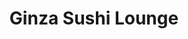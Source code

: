---
layout: place
title: "Ginza Sushi Lounge"
permalink: /new-york/staten-island/ginza-sushi-lounge.html
stateAbbr: NY
stateName: New York
cityName: Staten Island
seo:
  name: "Ginza Sushi Lounge"
  type: Restaurant
  links: null
description: "Looking for sushi in Staten Island, New York? Check out Ginza Sushi Lounge for a delightful Japanese dining experience. Enjoy a variety of sushi and other di..."
place_id: ChIJCba_6cJNwokRr7OlyUQACDw
photos:
  - name: >-
      places/ChIJCba_6cJNwokRr7OlyUQACDw/photos/AeeoHcLVySppuaWaMzJIP-XHcewnfblkmhdUNznXKE2v6K9AdsfY7CbQWKbO-qq2c5JGlZSZUHkU9SRDtfnhIOT6swoUxityj5COxHvN-9Cas00OqX27v8nsMaqwMQduu1SVmWxWlGPpZ3iN5jOYf25wcDiYDLFJMegVA9cJMRrrZJSEI5yMCvTIVZuMukAzYFdb3U1YOZSQanO3VyQIpyRXXGCrVeLQDuEr5E--t5NXo7i_qEIpufeJaOJqhXROOvrrCVuWMLk_bmVD6xUUhpZ7Y28dZeYSUL7-o_Th1R1K9mHZtSrzyZmLgd9sUhH--8QU6ZK8N-mnDvAdn6LU7h-Lt4T4WlSYIZgCyqYxYOFEqBBOzlpUdIQ2NQq2xe_m3o1ciAXIPc6cp9MZuxkeurA_XvBQKbj1tTcQ6Q0qy6xkp3ztV4U
    widthPx: 4800
    heightPx: 3600
    authorAttributions:
      - displayName: dan xing chen
        uri: https://maps.google.com/maps/contrib/111641800148219818666
        photoUri: >-
          https://lh3.googleusercontent.com/a-/ALV-UjV5wZlzEj96a4UyFzobQLAzV2rghkYvdY9BZGvRDE6WKd3aCZdA=s100-p-k-no-mo
    flagContentUri: >-
      https://www.google.com/local/imagery/report/?cb_client=maps_api_places.places_api&image_key=!1e10!2sCIHM0ogKEICAgIC964nf9gE&hl=en-US
    googleMapsUri: >-
      https://www.google.com/maps/place//data=!3m4!1e2!3m2!1sCIHM0ogKEICAgIC964nf9gE!2e10!4m2!3m1!1s0x89c24dc2e9bfb609:0x3c080044c9a5b3af
  - name: >-
      places/ChIJCba_6cJNwokRr7OlyUQACDw/photos/AeeoHcK0Ik1ui5JvHOjTR7Mq1BqPVcoEWXqn2ckwy5RL4Gim-SrUGX1acI_Rib5rulF5ISf4GGsGfDkVQi8F8lYVeBreUZZFN3BOTJDIvUQgSKfDZTZkhcL5kJcHSiL7eStKk36CscrWAb3E2DeImGy-L1Lzb97XVig9zeXivh-ExnbFL_sZrcUYrfs7YwN6ZlLO2Sz5ZTuZ64sgDVCVhsiVnE3NBeOcWQihmY9ee44koX5FbJNVZUOB0NEOfgdiIDQo-XnZIdFK5PdT0T56-Wps_j1SFZ3ZJGcumhrwmMKK3EwcWDMHmzIdPzrI1fnap4I5bcpURl9rujwZbry-_9K6GSaZrTfp3dAGMz20s3MhlZLnxlm8JsUeVWS93n9rR4ncaMzZefP6Vo4s59cveL8O41uXsr77-WSTqis3CqI1H_8fPw
    widthPx: 3024
    heightPx: 4032
    authorAttributions:
      - displayName: marwa odeh
        uri: https://maps.google.com/maps/contrib/102340743517164736950
        photoUri: >-
          https://lh3.googleusercontent.com/a/ACg8ocIqo-Ecc5TE-Kf3Nl0HN5ayLVCSAVywTa0xKRVjYt-9mL4jnw=s100-p-k-no-mo
    flagContentUri: >-
      https://www.google.com/local/imagery/report/?cb_client=maps_api_places.places_api&image_key=!1e10!2sCIHM0ogKEICAgID_5qWnaA&hl=en-US
    googleMapsUri: >-
      https://www.google.com/maps/place//data=!3m4!1e2!3m2!1sCIHM0ogKEICAgID_5qWnaA!2e10!4m2!3m1!1s0x89c24dc2e9bfb609:0x3c080044c9a5b3af
  - name: >-
      places/ChIJCba_6cJNwokRr7OlyUQACDw/photos/AeeoHcIJ0NZCfmvq00Lk8q-8uYhzGgXsAbi0leaorNz3_h8fon60QFxlKTz5fPgkdFo7fmTNSP6SRZsyauQ8A43A8V8GwfzIFMZTy1jPzs_f03d30uzKejVX88qirh5fiN8YP7XamAT3cnqm_tEHCrD2aP3ZCqovLSE3eU0eApUhBEq1yx_kERGwmZwSfYZFVYXaOyXyZqK57bh0wvThSX5zra0IegD1UK9ZG168Kj5UEocZJdASe3dp31kw_3JnLRYdXC4tCNn1zeKJ4xwinEmBoMlNeLvwF9hO1GYs9U3IAnX19zS04kWe7AfQcZso0YuJxVO_TrtZFmFoRcT-m1QI88JHMgUCMsXLjHQkrCETRBcrS_tWSAEHC9qcFikhJHKIuCxUCeLxC3GmDoufmxFLODuG21DfB4s27C1tHVQ7KM8LdZw
    widthPx: 4032
    heightPx: 3024
    authorAttributions:
      - displayName: Jiajia Liu
        uri: https://maps.google.com/maps/contrib/107584612323832504086
        photoUri: >-
          https://lh3.googleusercontent.com/a/ACg8ocL1t2LzLw6sgkdbsa2s-U-djGTSlTjnkHTErpQNN0x68KIjgA=s100-p-k-no-mo
    flagContentUri: >-
      https://www.google.com/local/imagery/report/?cb_client=maps_api_places.places_api&image_key=!1e10!2sCIHM0ogKEICAgIDVu8WQqgE&hl=en-US
    googleMapsUri: >-
      https://www.google.com/maps/place//data=!3m4!1e2!3m2!1sCIHM0ogKEICAgIDVu8WQqgE!2e10!4m2!3m1!1s0x89c24dc2e9bfb609:0x3c080044c9a5b3af
  - name: >-
      places/ChIJCba_6cJNwokRr7OlyUQACDw/photos/AeeoHcJZXx0nz3bbX8xrN2O50ZUmezFqf3gGhrab3jkv9g7leuyWlCz5QABP54ER19AatDeB80PN91YTG_2cq6X0LsQQTkue409ATJjoik4yVxnI5z8fzRLDrOSrnQIxYrheAMv0qIp8uB44PXU7fhT3j6XqqPXF73kwRhYyecHZgD6Rmb9-W3nJ8hA2E8c9oatwgMZYb7orAc1p-IvMyaLStZVSQXeNJNDBezAj_vJYb_9AmQf0tYrvIaT85hOIrINRQF6Hjf4UHz-JSzP0NiEGG-cTXz1Wt37tY_JoHqRuTFbKRBmUbDQ32A1K0D6ZV_m1shHx0UlGuKEpYgeJxtAzBRAYFan2DbgV2E6STvs4ybjKd4iXDhM1-9dxu9FlRGF2Cnq3WsfDTbD1fFnW8L8lbCAgaSyZ00koQUbBw5BeREkiN9oE
    widthPx: 3600
    heightPx: 4800
    authorAttributions:
      - displayName: Benson yang
        uri: https://maps.google.com/maps/contrib/111420178563686373632
        photoUri: >-
          https://lh3.googleusercontent.com/a-/ALV-UjXYJ9-KjSHnNgAgP2JqKxFa5PrV845q6SioNX9OiSkHYcCasq0y=s100-p-k-no-mo
    flagContentUri: >-
      https://www.google.com/local/imagery/report/?cb_client=maps_api_places.places_api&image_key=!1e10!2sCIHM0ogKEICAgIC966nWpgE&hl=en-US
    googleMapsUri: >-
      https://www.google.com/maps/place//data=!3m4!1e2!3m2!1sCIHM0ogKEICAgIC966nWpgE!2e10!4m2!3m1!1s0x89c24dc2e9bfb609:0x3c080044c9a5b3af
  - name: >-
      places/ChIJCba_6cJNwokRr7OlyUQACDw/photos/AeeoHcK_Mf89q8jTm7zNMwgOozkE8RPli944xsQ-NuufnLKa13uoWi0lRDKtseiZtIOgZ5dO2DtaxK8u44fR3zjou3yqhiu-6SygU_Ak7h0xwUeC0FZnkEiBplsDQm0ke1yW2Gj-jr0Am3IS-5fBaRl-oWbw1J8eRQhHZBu3QQpjClAO276BccyzHrnA2z0ivp2LLcofYFzfL26-uMN2UmbIA2v97rODdOszhNz1-pAxHWnlx0SFYMnxIrK9R8Jaq1nuDewK2W0O7jXMDUE7RM114KMHIK9kzNQoCZSM1agKH8qJBWGHxNjcUpz1bUlGPQR0UqHzhnedhKGg9aH_VuhkGufnjO7d9h6AsF1Y1CjzngSG5dVv_mnKG-2VvLCK7Ws1Gpiyj5XRjFU10-kgEbDsOR_5ZCtfIzVzUoF8r1kEtZz0rA
    widthPx: 1440
    heightPx: 1080
    authorAttributions:
      - displayName: Karen Choo
        uri: https://maps.google.com/maps/contrib/112226226643278002143
        photoUri: >-
          https://lh3.googleusercontent.com/a/ACg8ocK2nHMMmAxXeu_8vEbW0E4X6c88UpsMBS8meF56l1W8suDSvw=s100-p-k-no-mo
    flagContentUri: >-
      https://www.google.com/local/imagery/report/?cb_client=maps_api_places.places_api&image_key=!1e10!2sCIHM0ogKEICAgIC9w-m6FA&hl=en-US
    googleMapsUri: >-
      https://www.google.com/maps/place//data=!3m4!1e2!3m2!1sCIHM0ogKEICAgIC9w-m6FA!2e10!4m2!3m1!1s0x89c24dc2e9bfb609:0x3c080044c9a5b3af
  - name: >-
      places/ChIJCba_6cJNwokRr7OlyUQACDw/photos/AeeoHcLZ0I9Cb4kLcw5CGblLJXYUeBu8pZEfSeXxSkq7rwcBI0m02X9S4SLQookwGt-oDtuqa2kCJelDoiQ0rnwKscEUn0KUfrpa5MBzx8J7w3bSD9DOdPjcCU6RybEV7KeUKQcCRcVLIAGBJKMdEMYcfTU6QVb6eLLhK879uIai39OTFqOXXc37J4k3jlpSMdRdzQr6LwmfZbwKNu0AQq4VM77NoUhPu0mYf_iiUy1USZWBQl5OcXaQv3jDGu5seWGonilXHyQcE_W3iEaieRgALPoAqF3a0X_YbzJio4B12iPTIPGItYLHVassj1Ev7cAXt7SvACz5BA9WQA9RSzKFKR_8097RZ3PlALMB-ADkrsfAS9gsPnYpURPTHw0qCU6jrQEKuGJGYIrzi8RV_YyrrxXz6UxIqUCGH_2PEtNiz2eovw
    widthPx: 3000
    heightPx: 4000
    authorAttributions:
      - displayName: lucy lu
        uri: https://maps.google.com/maps/contrib/108387543839910148326
        photoUri: >-
          https://lh3.googleusercontent.com/a/ACg8ocLJaQlYZFPQh_S0DZxHxLKd8U_97-yE6pz1PHmyQdNYI2k48A=s100-p-k-no-mo
    flagContentUri: >-
      https://www.google.com/local/imagery/report/?cb_client=maps_api_places.places_api&image_key=!1e10!2sCIHM0ogKEICAgID7xv6AVg&hl=en-US
    googleMapsUri: >-
      https://www.google.com/maps/place//data=!3m4!1e2!3m2!1sCIHM0ogKEICAgID7xv6AVg!2e10!4m2!3m1!1s0x89c24dc2e9bfb609:0x3c080044c9a5b3af
  - name: >-
      places/ChIJCba_6cJNwokRr7OlyUQACDw/photos/AeeoHcLekQubpWCV3G1ASuRiZvPMfqtt1FmwkBKHWybOZ9sKoO65az4FfBFcgg9cvgSfvJQGmSSmbQyeMwsRZyP00iA2d_uHZOilymv_U3Aw0Gcg1jc-MPzFtaZm9r4_jCv35feb3rzJL_c1WylBCpyUEXGtl9ZRbLKU5OaFJv_O3nlx53Nhm9PFNXe9FKE4T4FJqMVVKpcHcWX9-uPDoFYN5NJ3tEovdtfTsCPCUJeSfAWLEFfi3I4aNI5U4cpY-h_g36i5_vfqL_6eevOUn64vx4ixeoCPTzxjPzUi6JZPbCYzQjNT0nX3iXjaL1v-kLaKNdDgUdshCKJNdVN1mm8qfCalpofszUrc8NhCMkGwcXVfFL0MEfGW5fT4x0CZK6duNSOWziX9R1UeDHu8A0ETzdlScvB99ZXz2uk-HjJRJhkUiF6w
    widthPx: 4032
    heightPx: 3024
    authorAttributions:
      - displayName: Lynn L
        uri: https://maps.google.com/maps/contrib/112716003602337038984
        photoUri: >-
          https://lh3.googleusercontent.com/a-/ALV-UjV8_SKb-PgRkXOR0kelAkcwsHr6VHWSoxqWuLTXmDGtCbmBU4sF=s100-p-k-no-mo
    flagContentUri: >-
      https://www.google.com/local/imagery/report/?cb_client=maps_api_places.places_api&image_key=!1e10!2sCIHM0ogKEICAgIDZ2MPSugE&hl=en-US
    googleMapsUri: >-
      https://www.google.com/maps/place//data=!3m4!1e2!3m2!1sCIHM0ogKEICAgIDZ2MPSugE!2e10!4m2!3m1!1s0x89c24dc2e9bfb609:0x3c080044c9a5b3af
  - name: >-
      places/ChIJCba_6cJNwokRr7OlyUQACDw/photos/AeeoHcJNG9fu6WHvYAhuUcvOy7wDI4yb25uDLfaoMy5NQlMQTJ62IqTJ5mKfwCo60QV0fuZs0GtdQfgKELV7Nj047NvC-Zhf6CVOWcpWYUYKC2HBPjJkrubtAq8Y7X7IO1wW9N04V8YtmA7jKI3TziPfgbbXHLvEAbd6xpqXmc3wua4oYMihKMsBcPmx9S4YEAZeIaBwdQJvHg19wX9GNIi6xkWsPVv6C9XDf3DrBqV4r6en1HsQbrGv6G74E-FOfc01BHDAgj6l4_g-qQwOURP3BrvHQbrUFjdkhLBAtppuYMBC5XDw646kigDE9jwVnufHPp5s3qsVARN9fUwuDGPmS_ortnMVIDsZXQQsUUZ4Ub1r5o7wvtsJio96KCuFVUSLo5KGGWf1sB2pZdTo7GHDajGT5v35lgYLXUCfB8Us9_dr_cY
    widthPx: 3000
    heightPx: 4000
    authorAttributions:
      - displayName: lucy lu
        uri: https://maps.google.com/maps/contrib/108387543839910148326
        photoUri: >-
          https://lh3.googleusercontent.com/a/ACg8ocLJaQlYZFPQh_S0DZxHxLKd8U_97-yE6pz1PHmyQdNYI2k48A=s100-p-k-no-mo
    flagContentUri: >-
      https://www.google.com/local/imagery/report/?cb_client=maps_api_places.places_api&image_key=!1e10!2sCIHM0ogKEICAgID7xv64xgE&hl=en-US
    googleMapsUri: >-
      https://www.google.com/maps/place//data=!3m4!1e2!3m2!1sCIHM0ogKEICAgID7xv64xgE!2e10!4m2!3m1!1s0x89c24dc2e9bfb609:0x3c080044c9a5b3af
  - name: >-
      places/ChIJCba_6cJNwokRr7OlyUQACDw/photos/AeeoHcJtuX96fjuezG4yeLjBtyXklU9QlwTQ_rRqR6V4Plan48k9pqv-JiUtrQz7nkziXtdJyaMpwnYkzaB7gyGpxGnl1rrkfIsE5e-KSgzL0zovqvzym1NvNpW-YNIjpx1Tcd9-4Q3NR1L-m7KekhdMTPd3JSLqHmaiH49q_famp2r9Y2SgJNxL74HEmdL7w8al5XCJ7NbB6pc3zgd1MnJQsyrKqFjfa88b7INXkeu-NRLYAXJ7u0s8BGdp9MHaEWb0FJh4mV87ad6TzUpvVr0Tg2i-xtWkbblOYC-Cvw4npTKICqj5mLEUgtqUQK0Dx57RAWAbQB4amXEgYod_BikKaK-TBcn4yVbfgj2IKm_2kk7COCo7iwoS-U3DBZ9fAFGqoFiv8iaDiFZt0ZZxpHK74sxoGMXMXX6nkO2RkQkyFRkK7R76
    widthPx: 1440
    heightPx: 1080
    authorAttributions:
      - displayName: Karen Choo
        uri: https://maps.google.com/maps/contrib/112226226643278002143
        photoUri: >-
          https://lh3.googleusercontent.com/a/ACg8ocK2nHMMmAxXeu_8vEbW0E4X6c88UpsMBS8meF56l1W8suDSvw=s100-p-k-no-mo
    flagContentUri: >-
      https://www.google.com/local/imagery/report/?cb_client=maps_api_places.places_api&image_key=!1e10!2sCIHM0ogKEICAgIC9w-m6lAE&hl=en-US
    googleMapsUri: >-
      https://www.google.com/maps/place//data=!3m4!1e2!3m2!1sCIHM0ogKEICAgIC9w-m6lAE!2e10!4m2!3m1!1s0x89c24dc2e9bfb609:0x3c080044c9a5b3af
  - name: >-
      places/ChIJCba_6cJNwokRr7OlyUQACDw/photos/AeeoHcJyyaUKPQ2vICdY_NVef_vS8NSt0sWkFNMJVwIfPI7ZvajhcS_RzG2yySDuGYQ0pBML6bBbH6ZxGz00w2e_GYG2Xb2xGhTZKPvYugZnJ5Jf_OS4nF6ofMO22VJHkDJzWo40v31DKYOfHAd79GhHev9HNZCrg8kSqv3K42cBY4ZW3kDgl-PmyCcFiS_UArBnHqw-_oiCCKeFVvzOT-lXWtrJmMqDHwT21xW8YusXhDuO9m0NyjtmO6qY2Ud-dlccN9KoYeYlPW8BFAh2OINirNXWo4v7ifALWAp3OLHuIBrViB-AMPtGr0CYZjZeM3xor5bGgR0PollJ8txG1OnN3fduc7fCc6Dn-6_Es-HQtYMdG1MTbZ7kX_JcGH6qhpwGIcPqqEV8_XCv06RSZJdSrKw-fDIdVTFw07L5z3tSy3G2yGri
    widthPx: 4032
    heightPx: 3024
    authorAttributions:
      - displayName: Lynn L
        uri: https://maps.google.com/maps/contrib/112716003602337038984
        photoUri: >-
          https://lh3.googleusercontent.com/a-/ALV-UjV8_SKb-PgRkXOR0kelAkcwsHr6VHWSoxqWuLTXmDGtCbmBU4sF=s100-p-k-no-mo
    flagContentUri: >-
      https://www.google.com/local/imagery/report/?cb_client=maps_api_places.places_api&image_key=!1e10!2sCIHM0ogKEICAgICZzvvqlAE&hl=en-US
    googleMapsUri: >-
      https://www.google.com/maps/place//data=!3m4!1e2!3m2!1sCIHM0ogKEICAgICZzvvqlAE!2e10!4m2!3m1!1s0x89c24dc2e9bfb609:0x3c080044c9a5b3af
address: '10 Akron St #9, Staten Island, NY 10314, USA'
street: '10 Akron St #9'
city: Staten Island
state: NY
zip: '10314'
country: USA
neighborhood: Bulls Head
latitude: '40.611935'
longitude: '-74.158632'
accessibility_options:
  wheelchairAccessibleEntrance: true
  wheelchairAccessibleRestroom: true
  wheelchairAccessibleSeating: true
business_status: OPERATIONAL
name: Ginza Sushi Lounge
google_maps_links:
  directionsUri: >-
    https://www.google.com/maps/dir//''/data=!4m7!4m6!1m1!4e2!1m2!1m1!1s0x89c24dc2e9bfb609:0x3c080044c9a5b3af!3e0
  placeUri: https://maps.google.com/?cid=4325707737530217391
  writeAReviewUri: >-
    https://www.google.com/maps/place//data=!4m3!3m2!1s0x89c24dc2e9bfb609:0x3c080044c9a5b3af!12e1
  reviewsUri: >-
    https://www.google.com/maps/place//data=!4m4!3m3!1s0x89c24dc2e9bfb609:0x3c080044c9a5b3af!9m1!1b1
  photosUri: >-
    https://www.google.com/maps/place//data=!4m3!3m2!1s0x89c24dc2e9bfb609:0x3c080044c9a5b3af!10e5
primary_type: Sushi Restaurant
opening_hours:
  regular: null
  current: null
secondary_opening_hours:
  regular:
    weekdayDescriptions: null
    type: null
  current:
    weekdayDescriptions: null
    type: null
phone: null
price_level: null
price_range: null
rating: null
rating_count: 0
website: null
reviews: null
parking_options: null
payment_options: null
allow_dogs: null
curbside_pickup: null
delivery: null
dine_in: null
good_for_children: null
good_for_groups: null
good_for_sports: null
live_music: null
menu_for_children: null
outdoor_seating: null
reservable: null
restroom: null
serves_beer: null
serves_breakfast: null
serves_brunch: null
serves_cocktails: null
serves_coffee: null
serves_dinner: null
serves_dessert: null
serves_lunch: null
serves_vegetarian_food: null
serves_wine: null
takeout: null
summary: null

---